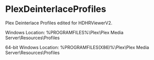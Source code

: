# PlexDeinterlaceProfiles
Plex Deinterlace Profiles edited for HDHRViewerV2.

Windows Location:
%PROGRAMFILES%\Plex\Plex Media Server\Resources\Profiles

64-bit Windows Location:
%PROGRAMFILES(X86)%\Plex\Plex Media Server\Resources\Profiles
